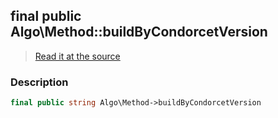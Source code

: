 ## final public Algo\Method::buildByCondorcetVersion

> [Read it at the source](https://github.com/julien-boudry/Condorcet/blob/master/src/Algo/Method.php#L23)

### Description    

```php
final public string Algo\Method->buildByCondorcetVersion 
```


    